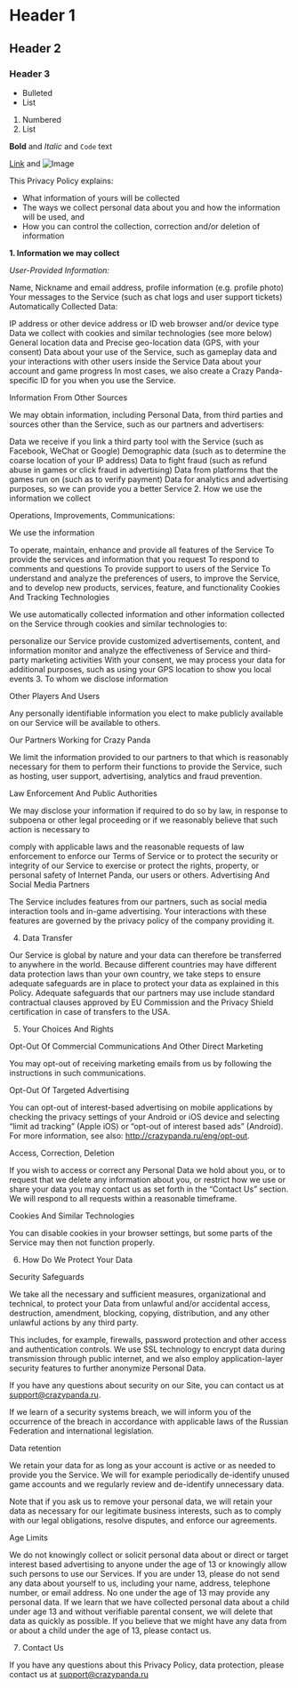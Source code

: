 # Header 1
## Header 2
### Header 3

- Bulleted
- List

1. Numbered
2. List

**Bold** and _Italic_ and `Code` text

[Link](url) and ![Image](src)

This Privacy Policy explains:

- What information of yours will be collected
- The ways we collect personal data about you and how the information will be used, and
- How you can control the collection, correction and/or deletion of information

**1. Information we may collect**

_User-Provided Information:_

Name, Nickname and email address, profile information (e.g. profile photo)
Your messages to the Service (such as chat logs and user support tickets)
Automatically Collected Data:

IP address or other device address or ID
web browser and/or device type
Data we collect with cookies and similar technologies (see more below)
General location data and
Precise geo-location data (GPS, with your consent)
Data about your use of the Service, such as gameplay data and your interactions with other users inside the Service
Data about your account and game progress
In most cases, we also create a Crazy Panda-specific ID for you when you use the Service.

Information From Other Sources

We may obtain information, including Personal Data, from third parties and sources other than the Service, such as our partners and advertisers:

Data we receive if you link a third party tool with the Service (such as Facebook, WeChat or Google)
Demographic data (such as to determine the coarse location of your IP address)
Data to fight fraud (such as refund abuse in games or click fraud in advertising)
Data from platforms that the games run on (such as to verify payment)
Data for analytics and advertising purposes, so we can provide you a better Service
2. How we use the information we collect

Operations, Improvements, Communications:

We use the information

To operate, maintain, enhance and provide all features of the Service
To provide the services and information that you request
To respond to comments and questions
To provide support to users of the Service
To understand and analyze the preferences of users, to improve the Service, and to develop new products, services, feature, and functionality
Cookies And Tracking Technologies

We use automatically collected information and other information collected on the Service through cookies and similar technologies to:

personalize our Service
provide customized advertisements, content, and information
monitor and analyze the effectiveness of Service and third-party marketing activities
With your consent, we may process your data for additional purposes, such as using your GPS location to show you local events
3. To whom we disclose information

Other Players And Users

Any personally identifiable information you elect to make publicly available on our Service will be available to others.

Our Partners Working for Crazy Panda

We limit the information provided to our partners to that which is reasonably necessary for them to perform their functions to provide the Service, such as hosting, user support, advertising, analytics and fraud prevention.

Law Enforcement And Public Authorities

We may disclose your information if required to do so by law, in response to subpoena or other legal proceeding or if we reasonably believe that such action is necessary to

comply with applicable laws and the reasonable requests of law enforcement
to enforce our Terms of Service or to protect the security or integrity of our Service
to exercise or protect the rights, property, or personal safety of Internet Panda, our users or others.
Advertising And Social Media Partners

The Service includes features from our partners, such as social media interaction tools and in-game advertising. Your interactions with these features are governed by the privacy policy of the company providing it.

 

4. Data Transfer

Our Service is global by nature and your data can therefore be transferred to anywhere in the world. Because different countries may have different data protection laws than your own country, we take steps to ensure adequate safeguards are in place to protect your data as explained in this Policy. Adequate safeguards that our partners may use include standard contractual clauses approved by EU Commission and the Privacy Shield certification in case of transfers to the USA.

 

5. Your Choices And Rights

Opt-Out Of Commercial Communications And Other Direct Marketing

You may opt-out of receiving marketing emails from us by following the instructions in such communications.

Opt-Out Of Targeted Advertising

You can opt-out of interest-based advertising on mobile applications by checking the privacy settings of your Android or iOS device and selecting “limit ad tracking” (Apple iOS) or “opt-out of interest based ads” (Android). For more information, see also: http://crazypanda.ru/eng/opt-out.

Access, Correction, Deletion

If you wish to access or correct any Personal Data we hold about you, or to request that we delete any information about you, or restrict how we use or share your data you may contact us as set forth in the “Contact Us” section. We will respond to all requests within a reasonable timeframe.

Cookies And Similar Technologies

You can disable cookies in your browser settings, but some parts of the Service may then not function properly.

 

6. How Do We Protect Your Data

Security Safeguards

We take all the necessary and sufficient measures, organizational and technical, to protect your Data from unlawful and/or accidental access, destruction, amendment, blocking, copying, distribution, and any other unlawful actions by any third party.

This includes, for example, firewalls, password protection and other access and authentication controls. We use SSL technology to encrypt data during transmission through public internet, and we also employ application-layer security features to further anonymize Personal Data.

If you have any questions about security on our Site, you can contact us at support@crazypanda.ru.

If we learn of a security systems breach, we will inform you of the occurrence of the breach in accordance with applicable laws of the Russian Federation and international legislation.

Data retention

We retain your data for as long as your account is active or as needed to provide you the Service. We will for example periodically de-identify unused game accounts and we regularly review and de-identify unnecessary data.

Note that if you ask us to remove your personal data, we will retain your data as necessary for our legitimate business interests, such as to comply with our legal obligations, resolve disputes, and enforce our agreements.

Age Limits

We do not knowingly collect or solicit personal data about or direct or target interest based advertising to anyone under the age of 13 or knowingly allow such persons to use our Services. If you are under 13, please do not send any data about yourself to us, including your name, address, telephone number, or email address. No one under the age of 13 may provide any personal data. If we learn that we have collected personal data about a child under age 13 and without verifiable parental consent, we will delete that data as quickly as possible. If you believe that we might have any data from or about a child under the age of 13, please contact us.

 

7. Contact Us

If you have any questions about this Privacy Policy, data protection, please contact us at support@crazypanda.ru
